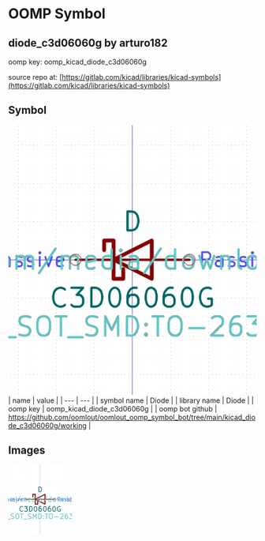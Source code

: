 # OOMP Symbol  
## diode_c3d06060g  by arturo182  
  
oomp key: oomp_kicad_diode_c3d06060g  
  
source repo at: [https://gitlab.com/kicad/libraries/kicad-symbols](https://gitlab.com/kicad/libraries/kicad-symbols)  
## Symbol  
  
[![working.png](working_600.png)](working.png)  
| name | value | 
| --- | --- | 
| symbol name | Diode | 
| library name | Diode | 
| oomp key | oomp_kicad_diode_c3d06060g | 
| oomp bot github | https://github.com/oomlout/oomlout_oomp_symbol_bot/tree/main/kicad_diode_c3d06060g/working | 
## Images  
  
[![working.png](working_140.png)](working.png)  
